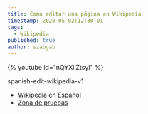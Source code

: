 ```yaml
---
title: Como editar una página en Wikipedia
timestamp: 2020-05-02T12:30:01
tags:
  - Wikipedia
published: true
author: szabgab
---
```



{% youtube id="nQYXllZtsyI" %}

spanish-edit-wikipedia-v1

* [Wikipedia en Español](https://es.wikipedia.org/)
* [Zona de pruebas](https://es.wikipedia.org/wiki/Wikipedia:Zona_de_pruebas)
